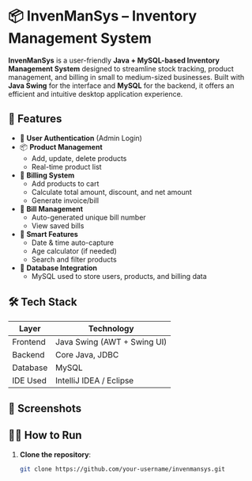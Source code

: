 # 📦 InvenManSys – Inventory Management System

**InvenManSys** is a user-friendly **Java + MySQL-based Inventory Management System** designed to streamline stock tracking, product management, and billing in small to medium-sized businesses. Built with **Java Swing** for the interface and **MySQL** for the backend, it offers an efficient and intuitive desktop application experience.

## 🚀 Features

- 🔐 **User Authentication** (Admin Login)
- 📦 **Product Management**
  - Add, update, delete products
  - Real-time product list
- 🛒 **Billing System**
  - Add products to cart
  - Calculate total amount, discount, and net amount
  - Generate invoice/bill 
- 🧾 **Bill Management**
  - Auto-generated unique bill number
  - View saved bills
- 🧠 **Smart Features**
  - Date & time auto-capture
  - Age calculator (if needed)
  - Search and filter products
- 💾 **Database Integration**
  - MySQL used to store users, products, and billing data

## 🛠️ Tech Stack

| Layer        | Technology           |
|--------------|----------------------|
| Frontend     | Java Swing (AWT + Swing UI) |
| Backend      | Core Java, JDBC      |
| Database     | MySQL                |
| IDE Used     | IntelliJ IDEA / Eclipse |

## 📸 Screenshots



## 🧑‍💻 How to Run

1. **Clone the repository**:
   ```bash
   git clone https://github.com/your-username/invenmansys.git
